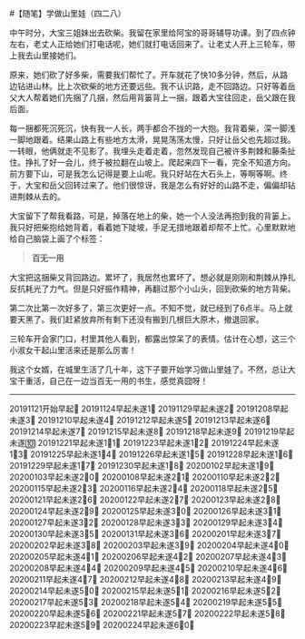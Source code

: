#【随笔】学做山里娃（四二八）

中午时分，大宝三姐妹出去砍柴。我留在家里给阿宝的哥哥辅导功课。到了四点钟左右，老丈人正给她们打电话呢，她们就打电话回来了。让老丈人开上三轮车，带上我去山里接她们。

原来，她们砍了好多柴，需要我们帮忙了。开车就花了快10多分钟，然后，从路边钻进山林。比上次砍柴的地方还要远些。我不认识路，走不回路边。只好等着岳父大人帮着她们先捆了几捆，然后用背篓背上一捆，跟着大宝往回走，岳父跟在我后面。

每一捆都死沉死沉，快有我一人长，两手都合不拢的一大抱。我背着柴，深一脚浅一脚地跟着。结果山路上有些地方太滑，晃晃荡荡太慢，只好让岳父也先超过我。一转眼，他俩就走不见影了。我埋头走着走着，忽然发现自己被许多荆棘和藤条扯住。挣扎了好一会儿，终于被拉翻在山坡上。爬起来四下一看，完全不知道方向。前方要下山，可是我怎么记得是要上山呢。我只好站在大石头上，等啊等啊。终于，大宝和岳父回转过来了。他们很惊讶，我是怎么有好好的山路不走，偏偏却钻进荆棘从去的。

大宝留下了帮我看路，可是，掉落在地上的柴，她一个人没法再抱到我的背篓上。我只好把柴抱给她背着，看着她下陡坡，手足无措地跟着却帮不上忙。心里默默地给自己脑袋上画了个标签：

> **百无一用**

大宝把这捆柴又背回路边。累坏了，我居然也累坏了。想必就是刚刚和荆棘从挣扎反抗耗光了力气。但是只好振作精神，再翻过那个小山头，回到砍柴的地方背柴。

第二次比第一次好多了，第三次更好一点。不知不觉，就已经到了6点半。马上就要天黑了。我们赶紧放弃所有剩下还没有搬到几根巨大原木，撤退回家。

三轮车开会家门口，村里其他人看到，都露出惊呆了的表情。估计在心想，这三个小淑女干起山里活来还是那么厉害！

我这个女婿，在城里生活了几十年，这下子要开始学习做山里娃了。不然，总让大宝干重活，自己在一边当百无一用的书生，感觉真囧呀！

----

20191121开始早起💪
20191124早起未遂1⃣️
20191129早起未遂2⃣️
20191208早起未遂3⃣️
20191210早起未遂4⃣️
20191212早起未遂5⃣️
20191213早起未遂6⃣️
20191214早起未遂7⃣️
20191215早起未遂8⃣️
20191218早起未遂9⃣️
20191219早起未遂🔟
20191221早起未遂1⃣️1⃣️
20191223早起未遂1⃣️2⃣️
20191224早起未遂1⃣️3⃣️
20191225早起未遂1⃣️4⃣️
20191226早起未遂1⃣️5⃣️
20191228早起未遂1⃣️6⃣️
20191229早起未遂1⃣️7⃣️
20191230早起未遂1⃣️8⃣️
20200102早起未遂1⃣️9⃣️
20200103早起未遂2⃣️0⃣️
20200108早起未遂2⃣️1⃣️
20200110早起未遂2⃣️2⃣️
20200115早起未遂2⃣️3⃣️
20200116早起未遂2⃣️4⃣️
20200118早起未遂2⃣️5⃣️
20200121早起未遂2⃣️6⃣️
20200122早起未遂2⃣️7⃣️
20200123早起未遂2⃣️8⃣️
20200124早起未遂2⃣️9⃣️
20200125早起未遂3⃣️0⃣️
20200126早起未遂3⃣️1⃣️
20200127早起未遂3⃣️2⃣️
20200128早起未遂3⃣️3⃣️
20200129早起未遂3⃣️4⃣️
20200130早起未遂3⃣️5⃣️
20200131早起未遂3⃣️6⃣️
20200201早起未遂3⃣️7⃣️
20200202早起未遂3⃣️8⃣️
20200203早起未遂3⃣️9⃣️
20200204早起未遂4⃣️0⃣️
20200205早起未遂4⃣️1⃣️
20200206早起未遂4⃣️2⃣️
20200207早起未遂4⃣️3⃣️
20200208早起未遂4⃣️4⃣️
20200209早起未遂4⃣️5⃣️
20200210早起未遂4⃣️6⃣️
20200211早起未遂4⃣️7⃣️
20200212早起未遂4⃣️8⃣️
20200213早起未遂4⃣️9⃣️
20200214早起未遂5⃣️0⃣️
20200215早起未遂5⃣️1⃣️
20200216早起未遂5⃣️2⃣️
20200217早起未遂5⃣️3⃣️
20200218早起未遂5⃣️4⃣️
20200219早起未遂5⃣️5⃣️
20200220早起未遂5⃣️6⃣️
20200221早起未遂5⃣️7⃣️
20200222早起未遂5⃣️8⃣️
20200223早起未遂5⃣️9⃣️
20200224早起未遂6⃣️0⃣️